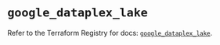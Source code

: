 # `google_dataplex_lake`

Refer to the Terraform Registry for docs: [`google_dataplex_lake`](https://registry.terraform.io/providers/hashicorp/google/5.27.0/docs/resources/dataplex_lake).

